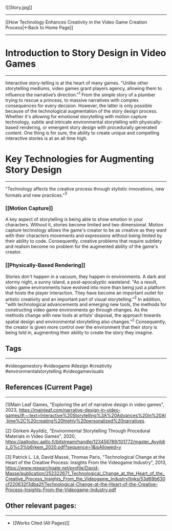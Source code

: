 ![[Story.jpg]]
___
[[How Technology Enhances Creativity in the Video Game Creation Process|←Back to Home Page]]
____
# Introduction to Story Design in Video Games
____
Interactive story-telling is at the heart of many games. "Unlike other storytelling mediums, video games grant players agency, allowing them to influence the narrative’s direction."$^1$ From the simple story of a plumber trying to rescue a princess, to massive narratives with complex consequences for every decision. However, the latter is only possible because of the technological augmentation of the story design process. Whether it's allowing for emotional storytelling with motion capture technology, subtle and intricate environmental storytelling with physically-based rendering, or emergent story design with procedurally generated content. One thing is for sure, the ability to create unique and compelling interactive stories is at an all time high.
# Key Technologies for Augmenting Story Design
____
"Technology affects the creative process through stylistic innovations, new formats and new practices."$^3$
### [[Motion Capture]]

A key aspect of storytelling is being able to show emotion in your characters. Without it, stories become limited and two dimensional. Motion capture technology allows the game's creator to be as creative as they want with their characters movements and expressions without being limited by their ability to code. Consequently, creative problems that require subtlety and realism become no problem for the augmented ability of the game's creator.
### [[Physically-Based Rendering]]

Stories don't happen in a vacuum, they happen in environments. A dark and stormy night, a sunny island, a post-apocalyptic wasteland. "As a result, video game environments have evolved into more than being just a platform that hosts the player interaction. They have become an important outlet for artistic creativity and an important part of visual storytelling."$^{2}$ 
In addition, "with technological advancements and emerging new tools, the methods for constructing video game environments go through changes. As the methods change with new tools at artists’ disposal, the approach towards spatial design and environmental storytelling also changes."$^2$
Consequently, the creator is given more control over the environment that their story is being told in, augmenting their ability to create the story they imagine.
## Tags
_____
#videogamestory #videogame #design #creativity #environmentalstorytelling #videogamevisuals 
## References (Current Page)
____
[1]Main Leaf Games, "Exploring the art of narrative design in video games", 2023, https://mainleaf.com/narrative-design-in-video-games/#:~:text=Interactive%20Storytelling%3A%20Advances%20in%20AI,time%2C%20creating%20highly%20personalized%20narratives.

[2] Görkem Ayyildiz, "Environmental Storytelling Through Procedural Materials in Video Games", 2020, https://aaltodoc.aalto.fi/bitstream/handle/123456789/101772/master_Ayyildiz_G%c3%b6rkem_2020.pdf?sequence=1&isAllowed=y

[3] Patrick L. Lê, David Massé, Thomas Paris, "Technological Change at the Heart of the Creative Process: Insights From the Videogame Industry", 2013, https://www.researchgate.net/profile/David-Masse/publication/252322671_Technological_Change_at_the_Heart_of_the_Creative_Process_Insights_From_the_Videogame_Industry/links/53d69b630cf220632f3dba2f/Technological-Change-at-the-Heart-of-the-Creative-Process-Insights-From-the-Videogame-Industry.pdf
## Other relevant pages:
_____
- [[Works Cited (All Pages)]] 